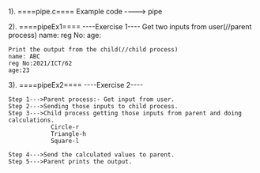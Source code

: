 1). ====pipe.c====
	Example code ----> pipe

2). ====pipeEx1====
	----Exercise 1----
	Get two inputs from user(//parent process)
	name:
	reg No:
	age:
	
	Print the output from the child(//child process)
	name: ABC
	reg No:2021/ICT/62
	age:23
	
3). ====pipeEx2====
	----Exercise 2----

	Step 1--->Parent process:- Get input from user.
	Step 2--->Sending those inputs to child process.
	Step 3--->Child process getting those inputs from parent and doing calculations.
				Circle-r
				Triangle-h
				Square-l
				
	Step 4--->Send the calculated values to parent.
	Step 5--->Parent prints the output.